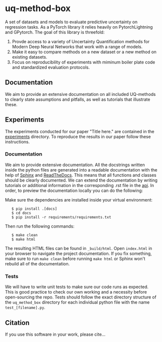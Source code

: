 # uq-method-box

A set of datasets and models to evaluate predictive uncertainty on regression tasks. As a PyTorch library it relies heavily on PytorchLightning and GPytorch.
The goal of this library is threefold:

1. Provde access to a variety of Uncertainty Quantification methods for Modern Deep Neural Networks that work with a range of models.
2. Make it easy to compare methods on a new dataset or a new method on existing datasets.
3. Focus on reproducibility of experiments with miminum boiler plate code and standardized evaluation protocols.

## Documentation 
We aim to provide an extensive documentation on all included UQ-methods to clearly state assumptions and pitfalls, as well as tutorials that illustrate these. 

## Experiments
The experiments conducted for our paper "Title here." are contained in the [experiments](experiments/) directory. To reproduce the results in our paper follow these instructions.

### Documentation
We aim to provide extensive documentation. All the docstrings written inside the python files are generated into a readable documentation with the help of [Sphinx](https://www.sphinx-doc.org/en/master/) and [ReadTheDocs](https://readthedocs.org/). This means that all functions and classes should be clearly documented. We can extend the documentation by writing tutorials or additional information in the corresponding .rst file in the [api](docs/api/). In order, to preview the documentation locally you can do the following:


Make sure the dependencies are installed inside your virtual environment:

```
   $ pip install .[docs]
   $ cd docs
   $ pip install -r requirements/requirements.txt
```


Then run the following commands:

```
   $ make clean
   $ make html
```

The resulting HTML files can be found in ``_build/html``. Open ``index.html`` in your browser to navigate the project documentation. If you fix something, make sure to run ``make clean`` before running ``make html`` or Sphinx won't rebuild all of the documentation.

### Tests
We will have to write unit tests to make sure our code runs as expected. This is good practice to check our own working and a necessity before open-sourcing the repo. Tests should follow the exact directory structure of the `uq_method_box` directory for each individual python file with the name `test_[filename].py`.


## Citation
If you use this software in your work, please cite...